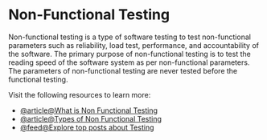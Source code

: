 # Non-Functional Testing

Non-functional testing is a type of software testing to test non-functional parameters such as reliability, load test, performance, and accountability of the software. The primary purpose of non-functional testing is to test the reading speed of the software system as per non-functional parameters. The parameters of non-functional testing are never tested before the functional testing.

Visit the following resources to learn more:

- [@article@What is Non Functional Testing](https://www.browserstack.com/guide/what-is-non-functional-testing)
- [@article@Types of Non Functional Testing](https://www.guru99.com/non-functional-testing.html)
- [@feed@Explore top posts about Testing](https://app.daily.dev/tags/testing?ref=roadmapsh)
